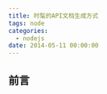```yaml
---
title: 时髦的API文档生成方式
tags: node
categories:
  - nodejs
date: 2014-05-11 00:00:00
---
```


## 前言


<!--more-->